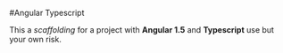 #Angular Typescript

This a *scaffolding* for a project with **Angular 1.5** and **Typescript** use but your own risk.